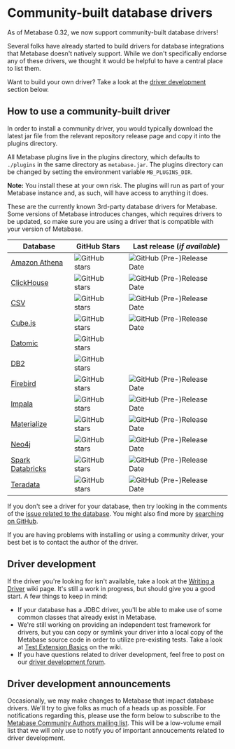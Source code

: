 # Community-built database drivers

As of Metabase 0.32, we now support community-built database drivers!

Several folks have already started to build drivers for database integrations that Metabase doesn't natively support. While we don't specifically endorse any of these drivers, we thought it would be helpful to have a central place to list them.

Want to build your own driver? Take a look at the [driver development](#driver-development) section below.

## How to use a community-built driver

In order to install a community driver, you would typically download the latest jar file from the relevant repository release page and copy it into the plugins directory.

All Metabase plugins live in the plugins directory, which defaults to `./plugins` in the same directory as `metabase.jar`. The plugins directory can be changed by setting the environment variable `MB_PLUGINS_DIR`.

**Note:** You install these at your own risk. The plugins will run as part of your Metabase instance and, as such, will have access to anything it does.

These are the currently known 3rd-party database drivers for Metabase. Some versions of Metabase introduces changes, which requires drivers to be updated, so make sure you are using a driver that is compatible with your version of Metabase.

| Database                                                                                | GitHub Stars                                                                                          | Last release (_if available_)                                                                                                 |
| --------------------------------------------------------------------------------------- | ----------------------------------------------------------------------------------------------------- | ----------------------------------------------------------------------------------------------------------------------------- |
| [Amazon Athena](https://github.com/dacort/metabase-athena-driver)                       | ![GitHub stars](https://img.shields.io/github/stars/dacort/metabase-athena-driver)                    | ![GitHub (Pre-)Release Date](https://img.shields.io/github/release-date-pre/dacort/metabase-athena-driver)                    |
| [ClickHouse](https://github.com/enqueue/metabase-clickhouse-driver)                     | ![GitHub stars](https://img.shields.io/github/stars/enqueue/metabase-clickhouse-driver)               | ![GitHub (Pre-)Release Date](https://img.shields.io/github/release-date-pre/enqueue/metabase-clickhouse-driver)               |
| [CSV](https://github.com/Markenson/csv-metabase-driver)                                 | ![GitHub stars](https://img.shields.io/github/stars/Markenson/csv-metabase-driver)                    | ![GitHub (Pre-)Release Date](https://img.shields.io/github/release-date-pre/Markenson/csv-metabase-driver)                    |
| [Cube.js](https://github.com/lili-data/metabase-cubejs-driver)                          | ![GitHub stars](https://img.shields.io/github/stars/lili-data/metabase-cubejs-driver)                 | ![GitHub (Pre-)Release Date](https://img.shields.io/github/release-date-pre/lili-data/metabase-cubejs-driver)                 |
| [Datomic](https://github.com/lambdaisland/metabase-datomic)                             | ![GitHub stars](https://img.shields.io/github/stars/lambdaisland/metabase-datomic)                    |                                                                                                                               |
| [DB2](https://github.com/dludwig-jrt/metabase-db2-driver)                               | ![GitHub stars](https://img.shields.io/github/stars/dludwig-jrt/metabase-db2-driver)                  |                                                                                                                               |
| [Firebird](https://github.com/evosec/metabase-firebird-driver)                          | ![GitHub stars](https://img.shields.io/github/stars/evosec/metabase-firebird-driver)                  | ![GitHub (Pre-)Release Date](https://img.shields.io/github/release-date-pre/evosec/metabase-firebird-driver)                  |
| [Impala](https://github.com/brenoae/metabase-impala-driver)                             | ![GitHub stars](https://img.shields.io/github/stars/brenoae/metabase-impala-driver)                   | ![GitHub (Pre-)Release Date](https://img.shields.io/github/release-date-pre/brenoae/metabase-impala-driver)                   |
| [Materialize](https://github.com/MaterializeInc/metabase-materialize-driver)            | ![GitHub stars](https://img.shields.io/github/stars/MaterializeInc/metabase-materialize-driver)       | ![GitHub (Pre-)Release Date](https://img.shields.io/github/release-date-pre/MaterializeInc/metabase-materialize-driver)       |
| [Neo4j](https://github.com/bbenzikry/metabase-neo4j-driver)                             | ![GitHub stars](https://img.shields.io/github/stars/bbenzikry/metabase-neo4j-driver)                  | ![GitHub (Pre-)Release Date](https://img.shields.io/github/release-date-pre/bbenzikry/metabase-neo4j-driver)                  |
| [Spark Databricks](https://github.com/fhsgoncalves/metabase-sparksql-databricks-driver) | ![GitHub stars](https://img.shields.io/github/stars/fhsgoncalves/metabase-sparksql-databricks-driver) | ![GitHub (Pre-)Release Date](https://img.shields.io/github/release-date-pre/fhsgoncalves/metabase-sparksql-databricks-driver) |
| [Teradata](https://github.com/swisscom-bigdata/metabase-teradata-driver)                | ![GitHub stars](https://img.shields.io/github/stars/swisscom-bigdata/metabase-teradata-driver)        | ![GitHub (Pre-)Release Date](https://img.shields.io/github/release-date-pre/swisscom-bigdata/metabase-teradata-driver)        |

If you don't see a driver for your database, then try looking in the comments of the [issue related to the database](https://github.com/metabase/metabase/labels/Database%2F). You might also find more by [searching on GitHub](https://github.com/search?q=metabase+driver).

If you are having problems with installing or using a community driver, your best bet is to contact the author of the driver.

## Driver development

If the driver you're looking for isn't available, take a look at the [Writing a Driver](https://github.com/metabase/metabase/wiki/Writing-a-Driver) wiki page. It's still a work in progress, but should give you a good start. A few things to keep in mind:

- If your database has a JDBC driver, you'll be able to make use of some common classes that already exist in Metabase.
- We're still working on providing an independent test framework for drivers, but you can copy or symlink your driver into a local copy of the Metabase source code in order to utilize pre-existing tests. Take a look at [Test Extension Basics](https://github.com/metabase/metabase/wiki/Writing-a-Driver:-Adding-Test-Extensions,-Tests,-and-Setting-up-CI#test-extensions-basics) on the wiki.
- If you have questions related to driver development, feel free to post on our [driver development forum](https://discourse.metabase.com/c/driver-development).

## Driver development announcements

Occasionally, we may make changes to Metabase that impact database drivers. We'll try to give folks as much of a heads up as possible. For notifications regarding this, please use the form below to subscribe to the [Metabase Community Authors mailing list](http://eepurl.com/gQcIO9). This will be a low-volume email list that we will only use to notify you of important annoucements related to driver development.
